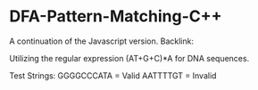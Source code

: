 # DFA-Pattern-Matching-C++

A continuation of the Javascript version. Backlink:

Utilizing the regular expression (AT+G+C)*A for DNA sequences.

Test Strings:
GGGGCCCATA = Valid
AATTTTGT = Invalid
